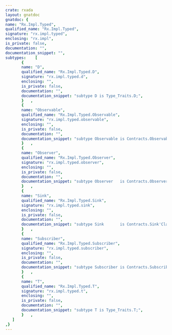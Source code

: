 ```yaml
---
crate: rxada
layout: gnatdoc
gnatdoc: {
name: "Rx.Impl.Typed",
qualified_name: "Rx.Impl.Typed",
signature: "rx.impl.typed",
enclosing: "rx.impl",
is_private: false,
documentation: "",
documentation_snippet: "",
subtypes:    [
       {
       name: "D",
       qualified_name: "Rx.Impl.Typed.D",
       signature: "rx.impl.typed.d",
       enclosing: "",
       is_private: false,
       documentation: "",
       documentation_snippet: "subtype D is Type_Traits.D;",
       }   ,
       {
       name: "Observable",
       qualified_name: "Rx.Impl.Typed.Observable",
       signature: "rx.impl.typed.observable",
       enclosing: "",
       is_private: false,
       documentation: "",
       documentation_snippet: "subtype Observable is Contracts.Observable'Class;",
       }   ,
       {
       name: "Observer",
       qualified_name: "Rx.Impl.Typed.Observer",
       signature: "rx.impl.typed.observer",
       enclosing: "",
       is_private: false,
       documentation: "",
       documentation_snippet: "subtype Observer   is Contracts.Observer'Class;",
       }   ,
       {
       name: "Sink",
       qualified_name: "Rx.Impl.Typed.Sink",
       signature: "rx.impl.typed.sink",
       enclosing: "",
       is_private: false,
       documentation: "",
       documentation_snippet: "subtype Sink       is Contracts.Sink'Class;",
       }   ,
       {
       name: "Subscriber",
       qualified_name: "Rx.Impl.Typed.Subscriber",
       signature: "rx.impl.typed.subscriber",
       enclosing: "",
       is_private: false,
       documentation: "",
       documentation_snippet: "subtype Subscriber is Contracts.Subscriber'Class;",
       }   ,
       {
       name: "T",
       qualified_name: "Rx.Impl.Typed.T",
       signature: "rx.impl.typed.t",
       enclosing: "",
       is_private: false,
       documentation: "",
       documentation_snippet: "subtype T is Type_Traits.T;",
       }   ,
   ]
,}
---
```


